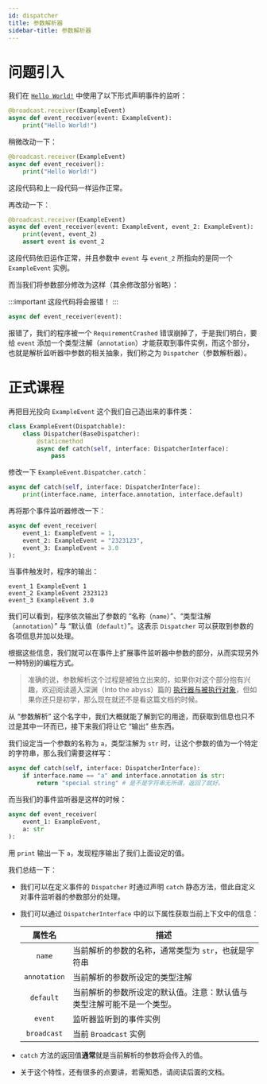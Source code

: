 ```yaml
---
id: dispatcher
title: 参数解析器
sidebar-title: 参数解析器
---
```


# 问题引入

我们在 [`Hello World!`](/docs/broadcast/basic/hello-world) 中使用了以下形式声明事件的监听：

```python
@broadcast.receiver(ExampleEvent)
async def event_receiver(event: ExampleEvent):
    print("Hello World!")
```

稍微改动一下：

```python
@broadcast.receiver(ExampleEvent)
async def event_receiver():
    print("Hello World!")
```

这段代码和上一段代码一样运作正常。

再改动一下：

```python
@broadcast.receiver(ExampleEvent)
async def event_receiver(event: ExampleEvent, event_2: ExampleEvent):
    print(event, event_2)
    assert event is event_2
```

这段代码依旧运作正常，并且参数中 `event` 与 `event_2` 所指向的是同一个 `ExampleEvent` 实例。

而当我们将参数部分修改为这样（其余修改部分省略）：

:::important
这段代码将会报错！
:::

```python
async def event_receiver(event):
```

报错了，我们的程序被一个 `RequirementCrashed` 错误崩掉了，于是我们明白，要给 `event` 添加一个类型注解（`annotation`）才能获取到事件实例，而这个部分，也就是解析监听器中参数的相关抽象，我们称之为 `Dispatcher`（参数解析器）。

# 正式课程

再把目光投向 `ExampleEvent` 这个我们自己造出来的事件类：

```python
class ExampleEvent(Dispatchable):
    class Dispatcher(BaseDispatcher):
        @staticmethod
        async def catch(self, interface: DispatcherInterface):
            pass
```

修改一下 `ExampleEvent.Dispatcher.catch`：

```python
async def catch(self, interface: DispatcherInterface):
    print(interface.name, interface.annotation, interface.default)
```

再将那个事件监听器修改一下：

```python
async def event_receiver(
    event_1: ExampleEvent = 1,
    event_2: ExampleEvent = "2323123",
    event_3: ExampleEvent = 3.0
):
```

当事件触发时，程序的输出：

```
event_1 ExampleEvent 1
event_2 ExampleEvent 2323123
event_3 ExampleEvent 3.0
```

我们可以看到，程序依次输出了参数的 “名称（`name`）”、“类型注解（`annotation`）” 与 “默认值（`default`）”。这表示 `Dispatcher` 可以获取到参数的各项信息并加以处理。

根据这些信息，我们就可以在事件上扩展事件监听器中参数的部分，从而实现另外一种特别的编程方式。

> 准确的说，参数解析这个过程是被独立出来的，如果你对这个部分抱有兴趣，欢迎阅读遁入深渊（Into the abyss）篇的 [执行器与被执行对象](/broadcast/abyss/executor-and-exectarget)，但如果你还只是初学，那么现在就还不是看这篇文档的时候。

从 “参数解析” 这个名字中，我们大概就能了解到它的用途，而获取到信息也只不过是其中一环而已，接下来我们将让它 “输出” 些东西。

我们设定当一个参数的名称为 `a`，类型注解为 `str` 时，让这个参数的值为一个特定的字符串，那么我们需要这样写：

```python
async def catch(self, interface: DispatcherInterface):
    if interface.name == "a" and interface.annotation is str:
        return "special string" # 是不是字符串无所谓，返回了就好。
```

而当我们的事件监听器是这样的时候：

```python
async def event_receiver(
    event_1: ExampleEvent,
    a: str
):
```

用 `print` 输出一下 `a`，发现程序输出了我们上面设定的值。

我们总结一下：

- 我们可以在定义事件的 `Dispatcher` 时通过声明  `catch` 静态方法，借此自定义对事件监听器的参数部分的处理。

- 我们可以通过 `DispatcherInterface` 中的以下属性获取当前上下文中的信息：

  |    属性名    | 描述                                                         |
  | :----------: | ------------------------------------------------------------ |
  |    `name`    | 当前解析的参数的名称，通常类型为 `str`，也就是字符串         |
  | `annotation` | 当前解析的参数所设定的类型注解                               |
  |  `default`   | 当前解析的参数所设定的默认值。注意：默认值与类型注解可能不是一个类型。 |
  |   `event`    | 监听器监听到的事件实例                                       |
  | `broadcast`  | 当前 `Broadcast` 实例                                        |

- `catch` 方法的返回值**通常**就是当前解析的参数将会传入的值。

- 关于这个特性，还有很多的点要讲，若需知悉，请阅读后面的文档。

